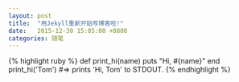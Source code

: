 ```yaml
---
layout: post
title:  "用Jekyll重新开始写博客啦!"
date:   2015-12-30 15:05:00 +0800
categories: 随笔
---
```


{% highlight ruby %}
def print_hi(name)
  puts "Hi, #{name}"
end
print_hi('Tom')
#=> prints 'Hi, Tom' to STDOUT.
{% endhighlight %}
